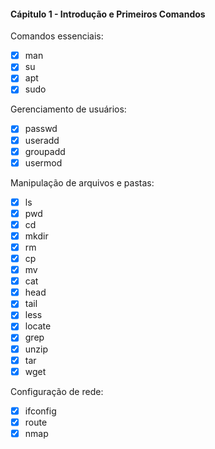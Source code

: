 #### Cápitulo 1 - Introdução e Primeiros Comandos

Comandos essenciais:

* [X] man
* [X] su
* [X] apt
* [X] sudo

Gerenciamento de usuários:

* [X] passwd
* [X] useradd
* [X] groupadd
* [X] usermod

Manipulação de arquivos e pastas:

* [X] ls
* [X] pwd
* [X] cd
* [X] mkdir
* [X] rm
* [X] cp
* [X] mv
* [X] cat
* [X] head
* [X] tail
* [X] less
* [X] locate
* [X] grep
* [X] unzip
* [X] tar
* [X] wget

Configuração de rede:

* [X] ifconfig
* [X] route
* [X] nmap
